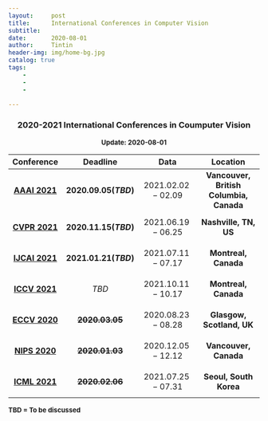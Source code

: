 ```yaml
---
layout:     post
title:      International Conferences in Computer Vision
subtitle:   
date:       2020-08-01
author:     Tintin
header-img: img/home-bg.jpg
catalog: true
tags:
    -  
    -  
    -  
    
---
```


<script type="text/javascript" async src="https://cdn.mathjax.org/mathjax/latest/MathJax.js?config=TeX-MML-AM_CHTML"> </script>

### <center> 2020-2021 International Conferences in Coumputer Vision</center>

**<font size='2'><center> Update: 2020-08-01</center></font>**

| Conference  | Deadline | Data | Location |  
| :------: |:------: | :------:| :------: |  
|  [**AAAI 2021**](https://aaai.org/Conferences/AAAI-21)    |   **$$2020.09.05(TBD)$$**   |  $$2021.02.02-02.09  $$   |    **Vancouver, British Columbia, Canada**  |  
|  [**CVPR 2021**](http://cvpr2021.thecvf.com)    |   **$$2020.11.15(TBD)$$**   |  $$2021.06.19-06.25  $$   |    **Nashville, TN, US**  |  
|  [**IJCAI 2021**](http://www.ijcai21.org)    |   **$$2021.01.21(TBD)$$**   |  $$2021.07.11-07.17  $$   |    **Montreal, Canada**  |  
|  [**ICCV 2021**](http://iccv2021.thecvf.com)    |   $$TBD$$   |  $$2021.10.11-10.17  $$   |    **Montreal, Canada**  |  
|  [**ECCV 2020**](	http://eccv2020.eu)    |  ~~**2020.03.05**~~  | $$2020.08.23-08.28$$ | **Glasgow, Scotland, UK**     |  
|  [**NIPS 2020**](https://nips.cc/Conferences/2020)    |   ~~**2020.01.03**~~ | $$2020.12.05-12.12$$ |**Vancouver, Canada** |      
|  [**ICML 2021**](	https://icml.cc/Conferences/2021)    | ~~**2020.02.06**~~  | $$2021.07.25-07.31$$ | **Seoul, South Korea** |      

 **<font size='2'>TBD = To be discussed </font>**